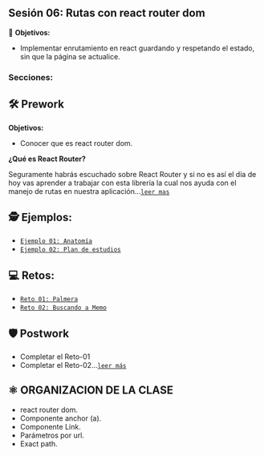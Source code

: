 ## Sesión 06: Rutas con react router dom

🎯 **Objetivos:**

+ Implementar enrutamiento en react guardando y respetando el estado, sin que la página se actualice.

### Secciones:

## 🛠 Prework

**Objetivos:**
+ Conocer que es react router dom.

**¿Qué es React Router?**

Seguramente habrás escuchado sobre React Router y si no es así el día de hoy vas aprender a trabajar con esta librería la cual nos ayuda con el manejo de rutas en nuestra aplicación...[`leer mas`](Prework)


## 🕵 Ejemplos:

+ [`Ejemplo 01: Anatomía`](Ejemplo-01)
+ [`Ejemplo 02: Plan de estudios`](Ejemplo-02)

## 💻 Retos:

+ [`Reto 01: Palmera`](Reto-01)
+ [`Reto 02: Buscando a Memo`](Reto-02)

## 🛡 Postwork
+ Completar el Reto-01
+ Completar el Reto-02...[`leer más`](Postwork/)

## ⚛ ORGANIZACION DE LA CLASE
- react router dom.
- Componente anchor (a).
- Componente Link.
- Parámetros por url.
- Exact path.
